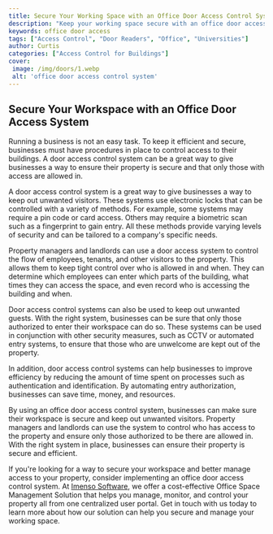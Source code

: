 ```yaml
---
title: Secure Your Working Space with an Office Door Access Control System
description: "Keep your working space secure with an office door access control system Learn more about this technology and how to keep your office and workspace safe and secure"
keywords: office door access
tags: ["Access Control", "Door Readers", "Office", "Universities"]
author: Curtis
categories: ["Access Control for Buildings"]
cover: 
 image: /img/doors/1.webp
 alt: 'office door access control system'
---
```

## Secure Your Workspace with an Office Door Access System

Running a business is not an easy task. To keep it efficient and secure, businesses must have procedures in place to control access to their buildings. A door access control system can be a great way to give businesses a way to ensure their property is secure and that only those with access are allowed in.

A door access control system is a great way to give businesses a way to keep out unwanted visitors. These systems use electronic locks that can be controlled with a variety of methods. For example, some systems may require a pin code or card access. Others may require a biometric scan such as a fingerprint to gain entry. All these methods provide varying levels of security and can be tailored to a company's specific needs.

Property managers and landlords can use a door access system to control the flow of employees, tenants, and other visitors to the property. This allows them to keep tight control over who is allowed in and when. They can determine which employees can enter which parts of the building, what times they can access the space, and even record who is accessing the building and when. 

Door access control systems can also be used to keep out unwanted guests. With the right system, businesses can be sure that only those authorized to enter their workspace can do so. These systems can be used in conjunction with other security measures, such as CCTV or automated entry systems, to ensure that those who are unwelcome are kept out of the property.

In addition, door access control systems can help businesses to improve efficiency by reducing the amount of time spent on processes such as authentication and identification. By automating entry authorization, businesses can save time, money, and resources. 

By using an office door access control system, businesses can make sure their workspace is secure and keep out unwanted visitors. Property managers and landlords can use the system to control who has access to the property and ensure only those authorized to be there are allowed in. With the right system in place, businesses can ensure their property is secure and efficient. 

If you're looking for a way to secure your workspace and better manage access to your property, consider implementing an office door access control system. At [Imenso Software](https://imenso.in/), we offer a cost-effective Office Space Management Solution that helps you manage, monitor, and control your property all from one centralized user portal. Get in touch with us today to learn more about how our solution can help you secure and manage your working space.
